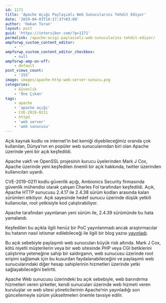 ```yaml
---
id: 1171
title: 'Apache Açığı Paylaşımlı Web Sunucularını Tehdit Ediyor'
date: '2019-04-03T14:17:37+03:00'
author: 'Hakan Torun'
layout: post
guid: 'https://intersiber.com/?p=1171'
permalink: /apache-acigi-paylasimli-web-sunucularini-tehdit-ediyor/
ampforwp_custom_content_editor:
    - ''
ampforwp_custom_content_editor_checkbox:
    - null
ampforwp-amp-on-off:
    - default
post_views_count:
    - '255'
image: images/apache-http-web-server-sunucu.png
categories:
    - Güvenlik
    - 'Öne Çıkan'
tags:
    - apache
    - 'apache açığı'
    - CVE-2019-0211
    - httpd
    - 'web server'
    - 'web sunucusu'
---
```


Açık kaynak kodlu ve internet’in bel kemiği diyebileceğimiz oranda çok kullanılan, Dünya’nın en popüler web sunucularından biri olan Apache üzerinde yeni bir açık keşfedildi.

Apache vakfı ve OpenSSL projesinin kurucu üyelerinden Mark J Cox, Apache üzerinde yeni keşfedilen önemli bir açık hakkında, twitter üzerinden kullanıcıları uyardı.

CVE-2019-0211 kodlu güvenlik açığı, Ambionics Security firmasında güvenlik mühendisi olarak çalışan Charles Fol tarafından keşfedildi. Açık, Apache HTTP sunucusu 2.4.17 ile 2.4.38 sürüm kodları arasında kalan sürümleri etkiliyor. Açık sayesinde hedef sunucu üzerinde düşük yetkili kullanıcılar, root yetkisiyle kod çalıştırabiliyor.

Apache tarafından yayınlanan yeni sürüm ile, 2.4.39 sürümünde bu hata yamalandı.

Keşfedilen bu açıkla ilgili henüz bir PoC yayınlanmadı ancak araştırmacılar bu hatanın nasıl istismar edilebileceği ile ilgili bir blog yazısı [yayınladı](https://cfreal.github.io/carpe-diem-cve-2019-0211-apache-local-root.html).

Bu açık sebebiyle paylaşımlı web sunucuları büyük risk altında. Mark J Cox, kötü niyetli müşterilerin veya bir web sitesinde PHP veya CGI betiklerini çalıştırma yeteneğine sahip bir saldırganın, web sunucusu üzerinde root erişimi sağlamak için bu kusurdan faydalanabileceğini ve paylaşımlı web sunucularındaki diğer hesap sahiplerinin hizmetleri üzerinde yetki sağlayabileceğini belirtti.

Apache Web sunucusu üzerindeki bu açık sebebiyle, web barındırma hizmetleri veren şirketler, kendi sunucuları üzerinde web hizmeti veren kuruluşlar ve web sitesi yöneticilerinin Apache’nin yayınladığı son güncellemeyle sürüm yükseltmeleri önemle tavsiye edilir.